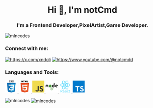 <h1 align="center">Hi 👋, I'm notCmd</h1>
<h3 align="center">I'm a Frontend Developer,PixelArtist,Game Developer.</h3>

<p align="left"> <img src="https://komarev.com/ghpvc/?username=mlncodes&label=Profile%20views&color=0e75b6&style=flat" alt="mlncodes" /> </p>

<h3 align="left">Connect with me:</h3>
<p align="left">
<a href="https://twitter.com/https://x.com/xndoli" target="blank"><img align="center" src="https://raw.githubusercontent.com/rahuldkjain/github-profile-readme-generator/master/src/images/icons/Social/twitter.svg" alt="https://x.com/xndoli" height="30" width="40" /></a>
<a href="https://www.youtube.com/c/https://www.youtube.com/@notcmdd" target="blank"><img align="center" src="https://raw.githubusercontent.com/rahuldkjain/github-profile-readme-generator/master/src/images/icons/Social/youtube.svg" alt="https://www.youtube.com/@notcmdd" height="30" width="40" /></a>
</p>

<h3 align="left">Languages and Tools:</h3>
<p align="left"> <a href="https://www.w3schools.com/css/" target="_blank" rel="noreferrer"> <img src="https://raw.githubusercontent.com/devicons/devicon/master/icons/css3/css3-original-wordmark.svg" alt="css3" width="40" height="40"/> </a> <a href="https://www.w3.org/html/" target="_blank" rel="noreferrer"> <img src="https://raw.githubusercontent.com/devicons/devicon/master/icons/html5/html5-original-wordmark.svg" alt="html5" width="40" height="40"/> </a> <a href="https://developer.mozilla.org/en-US/docs/Web/JavaScript" target="_blank" rel="noreferrer"> <img src="https://raw.githubusercontent.com/devicons/devicon/master/icons/javascript/javascript-original.svg" alt="javascript" width="40" height="40"/> </a> <a href="https://nodejs.org" target="_blank" rel="noreferrer"> <img src="https://raw.githubusercontent.com/devicons/devicon/master/icons/nodejs/nodejs-original-wordmark.svg" alt="nodejs" width="40" height="40"/> </a> <a href="https://reactjs.org/" target="_blank" rel="noreferrer"> <img src="https://raw.githubusercontent.com/devicons/devicon/master/icons/react/react-original-wordmark.svg" alt="react" width="40" height="40"/> </a> <a href="https://www.typescriptlang.org/" target="_blank" rel="noreferrer"> <img src="https://raw.githubusercontent.com/devicons/devicon/master/icons/typescript/typescript-original.svg" alt="typescript" width="40" height="40"/> </a> </p>

<p><img align="left" src="https://github-readme-stats.vercel.app/api/top-langs?username=mlncodes&show_icons=true&locale=en&layout=compact" alt="mlncodes" /></p>

<p>&nbsp;<img align="center" src="https://github-readme-stats.vercel.app/api?username=mlncodes&show_icons=true&locale=en" alt="mlncodes" /></p>
